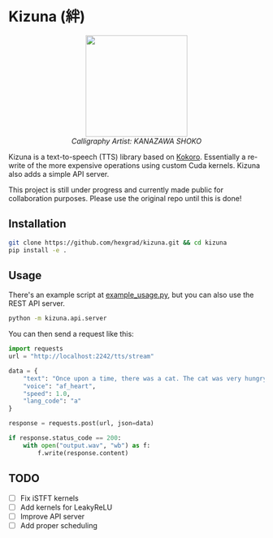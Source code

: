 # Kizuna (絆)

<p align="center">
  <img src="https://github.com/user-attachments/assets/4739007f-60d0-42a9-a952-6550d189e922" width="200"><br>
  <em>Calligraphy Artist: KANAZAWA SHOKO</em>
</p>

Kizuna is a text-to-speech (TTS) library based on [Kokoro](https://github.com/hexgrad/kokoro).
Essentially a re-write of the more expensive operations using custom Cuda kernels. Kizuna also adds a simple API server.

This project is still under progress and currently made public for collaboration purposes. Please use the original repo until this is done!

## Installation

```bash
git clone https://github.com/hexgrad/kizuna.git && cd kizuna
pip install -e .
```

## Usage

There's an example script at [example_usage.py](./examples/example_usage.py), but you can also use the REST API server.

```bash
python -m kizuna.api.server
```

You can then send a request like this:

```py
import requests
url = "http://localhost:2242/tts/stream"

data = {
    "text": "Once upon a time, there was a cat. The cat was very hungry. The cat went to the store and bought a mouse. The cat ate the mouse. The end.",
    "voice": "af_heart",
    "speed": 1.0,
    "lang_code": "a"
}

response = requests.post(url, json=data)

if response.status_code == 200:
    with open("output.wav", "wb") as f:
        f.write(response.content)
```

## TODO


- [ ] Fix iSTFT kernels
- [ ] Add kernels for LeakyReLU
- [ ] Improve API server
- [ ] Add proper scheduling
